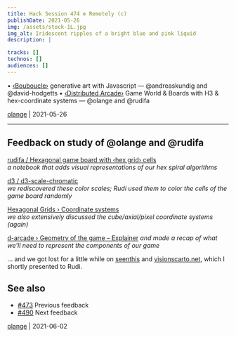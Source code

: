 ```yaml
---
title: Hack Session 474 ✼ Remotely (c)
publishDate: 2021-05-26
img: /assets/stock-1L.jpg
img_alt: Iridescent ripples of a bright blue and pink liquid
description: |

tracks: []
technos: []
audiences: []
---
```


• [‹Bouboucle›](http://bouboucle.com) generative art with Javascript — @andreaskundig and @david-hodgetts 
• [‹Distributed Arcade›](https://github.com/olange/arcade) Game World & Boards with H3 & hex-coordinate systems — @olange and @rudifa

[olange](https://github.com/olange) | 2021-05-26

<hr/>

## Feedback on study of @olange and @rudifa

[rudifa / Hexagonal game board  with ‹hex grid› cells](https://observablehq.com/@rudifa/hexagonal-game-board-with-hex-grid-cells)   
_a notebook that adds visual representations of our hex spiral algorithms_

[d3 / d3-scale-chromatic](https://github.com/d3/d3-scale-chromatic)  
_we rediscovered these color scales; Rudi used them to color the cells of the game board randomly_

[Hexagonal Grids › Coordinate systems](https://www.redblobgames.com/grids/hexagons/#coordinates)  
_we also extensively discussed the cube/axial/pixel coordinate systems (again)_

[d-arcade › Geometry of the game – Explainer](https://github.com/olange/arcade/wiki/Geometry-of-the-game-–-Explainer)
_and made a recap of what we'll need to represent the components of our game_

… and we got lost for a little while on [seenthis](https://seenthis.net/) and [visionscarto.net](https://visionscarto.net), which I shortly presented to Rudi.

## See also

* [#473](https://github.com/gongfuio/sessions/issues/473#issuecomment-853287830) Previous feedback
* [#490](https://github.com/gongfuio/sessions/issues/490#issuecomment-925365087) Next feedback

[olange](https://github.com/olange) | 2021-06-02


